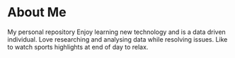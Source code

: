 # About Me
My personal repository
Enjoy learning new technology and is a data driven individual.
Love researching and analysing data while resolving issues.
Like to watch sports highlights at end of day to relax.
